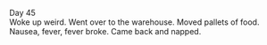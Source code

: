 Day 45  
Woke up weird. Went over to the warehouse. Moved pallets of food. Nausea, fever, fever broke. Came back and napped.
